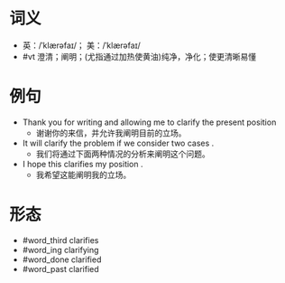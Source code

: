 # 词义
- 英：/ˈklærəfaɪ/； 美：/ˈklærəfaɪ/
- #vt 澄清；阐明；(尤指通过加热使黄油)纯净，净化；使更清晰易懂
# 例句
- Thank you for writing and allowing me to clarify the present position
	- 谢谢你的来信，并允许我阐明目前的立场。
- It will clarify the problem if we consider two cases .
	- 我们将通过下面两种情况的分析来阐明这个问题。
- I hope this clarifies my position .
	- 我希望这能阐明我的立场。
# 形态
- #word_third clarifies
- #word_ing clarifying
- #word_done clarified
- #word_past clarified

